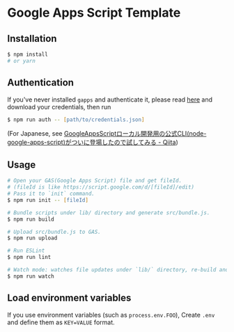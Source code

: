 Google Apps Script Template
===========================

## Installation

```zsh
$ npm install
# or yarn
```

## Authentication

If you've never installed `gapps` and authenticate it, please read [here](https://github.com/danthareja/node-google-apps-script#quickstart) and download your credentials, then run

```zsh
$ npm run auth -- [path/to/credentials.json]
```

(For Japanese, see [GoogleAppsScriptローカル開発用の公式CLI(node-google-apps-script)がついに登場したので試してみる - Qiita](http://qiita.com/zaki-yama/items/9a301542137febd8876c))

## Usage

```zsh
# Open your GAS(Google Apps Script) file and get fileId.
# (fileId is like https://script.google.com/d/[fileId]/edit)
# Pass it to `init` command.
$ npm run init -- [fileId]

# Bundle scripts under lib/ directory and generate src/bundle.js.
$ npm run build

# Upload src/bundle.js to GAS.
$ npm run upload

# Run ESLint
$ npm run lint

# Watch mode: watches file updates under `lib/` directory, re-build and upload automatically.
$ npm run watch
```

## Load environment variables

If you use environment variables (such as `process.env.FOO`), Create `.env` and define them as `KEY=VALUE` format.
